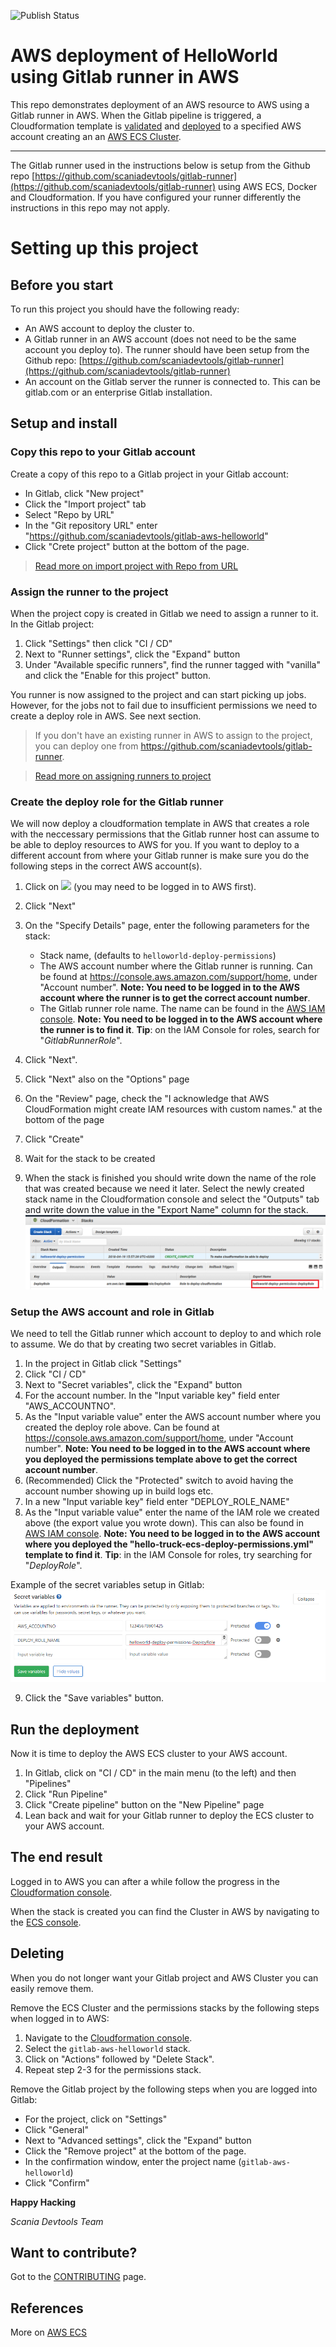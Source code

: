 ![Publish Status](https://codebuild.eu-west-1.amazonaws.com/badges?uuid=eyJlbmNyeXB0ZWREYXRhIjoibGhwMFZSeEN0V3kzV1pDWmRiYkZKbWVDLzFORG81aytqbm93WWU4aTJpVUxNOVp4UTk1WklZakJIdWt3RDFnUEpVbHY5MlU2MEl3ZG5qMjRIS2tVVWo0PSIsIml2UGFyYW1ldGVyU3BlYyI6IklnYlFBaEtyZkVoaHFkWkoiLCJtYXRlcmlhbFNldFNlcmlhbCI6MX0%3D&branch=master)

AWS deployment of HelloWorld using Gitlab runner in AWS
=======================================================


This repo demonstrates deployment of an AWS resource to AWS using a Gitlab runner in AWS. When the Gitlab pipeline is triggered, a Cloudformation template is <a href="https://docs.aws.amazon.com/AWSCloudFormation/latest/UserGuide/using-cfn-validate-template.html" target="_blank">validated</a> and <a href="https://docs.aws.amazon.com/AWSCloudFormation/latest/UserGuide/using-cfn-cli-creating-stack.html" target="_blank">deployed</a> to a specified AWS account creating an an <a href="https://docs.aws.amazon.com/AmazonECS/latest/developerguide/ECS_clusters.html" target="_blank">AWS ECS Cluster</a>.
___
The Gitlab runner used in the instructions below is setup from the Github repo [https://github.com/scaniadevtools/gitlab-runner](https://github.com/scaniadevtools/gitlab-runner) using AWS ECS, Docker and Cloudformation. If you have configured your runner differently the instructions in this repo may not apply.

# Setting up this project
## Before you start
To run this project you should  have the following ready:
* An AWS account to deploy the cluster to. 
* A Gitlab runner in an AWS account (does not need to be the same account you deploy to). The runner should have been setup from the Github repo: [https://github.com/scaniadevtools/gitlab-runner](https://github.com/scaniadevtools/gitlab-runner)
* An account on the Gitlab server the runner is connected to. This can be gitlab.com or an enterprise Gitlab installation.

## Setup and install
### Copy this repo to your Gitlab account
Create a copy of this repo to a Gitlab project in your Gitlab account:
* In Gitlab, click "New project"
* Click the "Import project" tab
* Select "Repo by URL"
* In the "Git repository URL" enter "https://github.com/scaniadevtools/gitlab-aws-helloworld"
* Click "Crete project" button at the bottom of the page.
> <a href="https://docs.gitlab.com/ee/user/project/import/repo_by_url.html" target="_blank">Read more on import project with Repo from URL</a>

### Assign the runner to the project
When the project copy is created in Gitlab we need to assign a runner to it. In the Gitlab project:
1. Click "Settings" then click "CI / CD"
2. Next to "Runner settings", click the "Expand" button 
3. Under "Available specific runners", find the runner tagged with "vanilla" and click the "Enable for this project" button.

You runner is now assigned to the project and can start picking up jobs. However, for the jobs not to fail due to insufficient permissions we need to create a deploy role in AWS. See next section.

> If you don't have an existing runner in AWS to assign to the project, you can deploy one from <a href="https://github.com/scaniadevtools/gitlab-runner" target="_blank">https://github.com/scaniadevtools/gitlab-runner</a>.

> <a href="https://docs.gitlab.com/ee/ci/runners/#assigning-a-runner-to-another-project" target="_blank">Read more on assigning runners to project</a>


### Create the deploy role for the Gitlab runner
We will now deploy a cloudformation template in AWS that creates a role with the neccessary permissions that the Gitlab runner host can assume to be able to deploy resources to AWS for you. If you want to deploy to a different account from where your Gitlab runner is make sure you do the following steps in the correct AWS account(s).
1. Click on <a href="https://console.aws.amazon.com/cloudformation/home#/stacks/new?stackName=helloworld-deploy-permissions&amp;templateURL=https://s3-eu-west-1.amazonaws.com/scaniadevtools-aws-templates/helloworld-deploy-permissions.yml" target="_blank"><img src="https://cdn.rawgit.com/buildkite/cloudformation-launch-stack-button-svg/master/launch-stack.svg"></a> (you may need to be logged in to AWS first).
2. Click "Next"
3.  On the "Specify Details" page, enter the following parameters for the stack:
    - Stack name, (defaults to `helloworld-deploy-permissions`)
    - The AWS account number where the Gitlab runner is running. Can be found at <a href="https://console.aws.amazon.com/support/home" target="_blank">https://console.aws.amazon.com/support/home</a>, under "Account number". __Note: You need to be logged in to the AWS account where the runner is to get the correct account number__.
    - The Gitlab runner role name. The name can be found in the <a href="https://console.aws.amazon.com/iam/home#/roles" target="_blank">AWS IAM console</a>. __Note: You need to be logged in to the AWS account where the runner is to find it__. **Tip**: on the IAM Console for roles, search for "*GitlabRunnerRole*".

4. Click "Next".
5. Click "Next" also on the "Options" page 
6. On the "Review" page, check the "I acknowledge that AWS CloudFormation might create IAM resources with custom names." at the bottom of the page 
7. Click "Create"
8. Wait for the stack to be created
9. When the stack is finished you should write down the name of the role that was created because we need it later. Select the newly created stack name in the Cloudformation console and select the "Outputs" tab and write down the value in the "Export Name" column for the stack.
![Cloudoformation output](images/cloudformation-output.png)

### Setup the AWS account and role in Gitlab
We need to tell the Gitlab runner which account to deploy to and which role to assume. We do that by creating two secret variables in Gitlab.
1. In the project in Gitlab click "Settings"
2. Click "CI / CD"
3. Next to "Secret variables", click the "Expand" button
4. For the account number. In the "Input variable key" field enter "AWS_ACCOUNTNO".
5. As the "Input variable value" enter the AWS account number where you created the deploy role above. Can be found at <a href="https://console.aws.amazon.com/support/home" target="_blank">https://console.aws.amazon.com/support/home</a>, under "Account number". __Note: You need to be logged in to the AWS account where you deployed the permissions template above to get the correct account number__.
6. (Recommended) Click the "Protected" switch to avoid having the account number showing up in build logs etc.
7. In a new "Input variable key" field enter "DEPLOY_ROLE_NAME"
8. As the "Input variable value" enter the name of the IAM role we created above (the export value you wrote down). This can also be found in <a href="https://console.aws.amazon.com/iam/home#/roles" target="_blank">AWS IAM console</a>. __Note: You need to be logged in to the AWS account where you deployed the "hello-truck-ecs-deploy-permissions.yml" template to find it__. **Tip**: in the IAM Console for roles, try searching for "*DeployRole*".

Example of the secret variables setup in Gitlab:
![Example of the secret variables setup](images/secret-variables-setup-example.png)

9. Click the "Save variables" button.


## Run the deployment
Now it is time to deploy the AWS ECS cluster to your AWS account.
1. In Gitlab, click on "CI / CD" in the main menu (to the left) and then "Pipelines"
2. Click "Run Pipeline"
3. Click "Create pipeline" button on the "New Pipeline" page 
4. Lean back and wait for your Gitlab runner to deploy the ECS cluster to your AWS account.

## The end result
Logged in to AWS you can after a while follow the progress in the <a href="https://console.aws.amazon.com/cloudformation/home?#/stacks" target="_blank">Cloudformation console</a>.

When the stack is created you can find the Cluster in AWS by navigating to the <a href="https://console.aws.amazon.com/ecs/home?#/clusters" target="_blank">ECS console</a>.

## Deleting
When you do not longer want your Gitlab project and AWS Cluster you can easily remove them.

Remove the ECS Cluster and the permissions stacks by the following steps when logged in to AWS:
1. Navigate to the <a href="https://console.aws.amazon.com/cloudformation/home" target="_blank">Cloudformation console</a>. 
2. Select the `gitlab-aws-helloworld` stack. 
3. Click on "Actions" followed by "Delete Stack". 
4. Repeat step 2-3 for the permissions stack.

Remove the Gitlab project by the following steps when you are logged into Gitlab:
 * For the project, click on "Settings"
 * Click "General"
 * Next to "Advanced settings", click the "Expand" button
 * Click the "Remove project" at the bottom of the page.
 * In the confirmation window, enter the project name (`gitlab-aws-helloworld`)
 * Click "Confirm"
 


__Happy Hacking__

*Scania Devtools Team*

## Want to contribute?
Got to the <a href="CONTRIBUTING.md">CONTRIBUTING</a> page.

## References

More on [AWS ECS](https://docs.aws.amazon.com/AmazonECS/latest/developerguide/Welcome.html)








